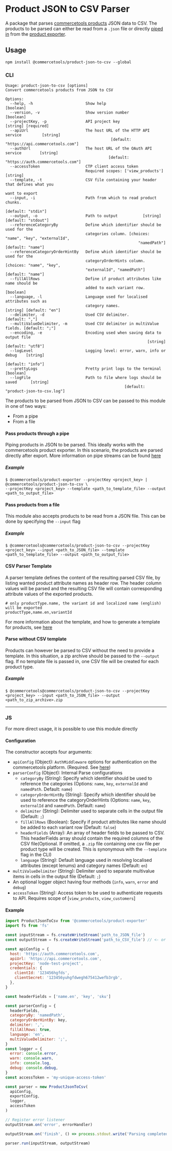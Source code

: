 # Product JSON to CSV Parser

A package that parses [commercetools products](https://docs.commercetools.com/http-api-projects-products.html#product) JSON data to CSV.
The products to be parsed can either be read from a `.json` file or directly [piped in](http://www.gnu.org/software/bash/manual/bash.html#Pipelines) from the [product exporter](https://commercetools.github.io/nodejs/cli/product-exporter.html).

## Usage

`npm install @commercetools/product-json-to-csv --global`

### CLI

```
Usage: product-json-to-csv [options]
Convert commercetools products from JSON to CSV

Options:
  --help, -h                       Show help                                   [boolean]
  --version, -v                    Show version number                         [boolean]
  --projectKey, -p                 API project key                   [string] [required]
  --apiUrl                         The host URL of the HTTP API service         [string]
                                              [default: "https://api.commercetools.com"]
  --authUrl                        The host URL of the OAuth API service        [string]
                                             [default: "https://auth.commercetools.com"]
  --accessToken                    CTP client access token
                                   Required scopes: ['view_products']           [string]
  --template, -t                   CSV file containing your header that defines what you
                                                                          want to export
  --input, -i                      Path from which to read product chunks.
                                                                      [default: "stdin"]
  --output, -o                     Path to output           [string] [default: "stdout"]
  --referenceCategoryBy            Define which identifier should be used for the
                                   categories column. [choices: "name", "key", "externalId",
                                                          "namedPath"] [default: "name"]
  --referenceCategoryOrderHintBy   Define which identifier should be used for the
                                   categoryOrderHints column. [choices: "name", "key",
                                   "externalId", "namedPath"] [default: "name"]
  --fillAllRows                    Define if product attributes like name should be
                                   added to each variant row.                  [boolean]
  --language, -l                   Language used for localised attributes such as
                                   category names.              [string] [default: "en"]
  --delimiter, -d                  Used CSV delimiter.                    [default: ","]
  --multiValueDelimiter, -m        Used CSV delimiter in multiValue fields. [default: ";"]
  --encoding, -e                   Encoding used when saving data to output file
                                                              [string] [default: "utf8"]
  --logLevel                       Logging level: error, warn, info or debug    [string]
                                                                       [default: "info"]
  --prettyLogs                     Pretty print logs to the terminal           [boolean]
  --logFile                        Path to file where logs should be saved      [string]
                                                    [default: "product-json-to-csv.log"]
```

The products to be parsed from JSON to CSV can be passed to this module in one of two ways:

- From a pipe
- From a file

#### Pass products through a pipe

Piping products in JSON to be parsed. This ideally works with the commercetools product exporter. In this scenario, the products are parsed directly after export. More information on pipe streams can be found [here](http://www.gnu.org/software/bash/manual/bash.html#Pipelines)

##### Example

```
$ @commercetools/product-exporter --projectKey <project_key> | @commercetools/product-json-to-csv \
--projectKey <project_key> --template <path_to_template_file> --output <path_to_output_file>
```

#### Pass products from a file

This module also accepts products to be read from a JSON file. This can be done by specifying the `--input` flag

##### Example

```
$ @commercetools@commercetools/product-json-to-csv --projectKey <project_key> --input <path_to_JSON_file> --template <path_to_template_file> --output <path_to_output_file>
```

#### CSV Parser Template

A parser template defines the content of the resulting parsed CSV file, by listing wanted product attribute names as header row. The header column values will be parsed and the resulting CSV file will contain corresponding attribute values of the exported products.

```
# only productType.name, the variant id and localized name (english) will be exported
productType,name.en,variantId
```

For more information about the template, and how to generate a template for products, see [here](https://github.com/sphereio/sphere-node-product-csv-sync#template)

#### Parse without CSV template

Products can however be parsed to CSV without the need to provide a template. In this situation, a zip archive should be passed to the `--output` flag.
If no template file is passed in, one CSV file will be created for each product type.

##### Example

```
$ @commercetools@commercetools/product-json-to-csv --projectKey <project_key> --input <path_to_JSON_file> --output <path_to_zip_archive>.zip
```

---

### JS

For more direct usage, it is possible to use this module directly

#### Configuration

The constructor accepts four arguments:

- `apiConfig` (Object): `AuthMiddleware` options for authentication on the commercetools platform. (Required. See [here](https://commercetools.github.io/nodejs/sdk/api/sdkMiddlewareAuth.html#named-arguments-options))
- `parserConfig` (Object): Internal Parse configurations
  - `categoryBy` (String): Specify which identifier should be used to reference the categories (Options: `name`, `key`, `externalId` and `namedPath`. Default: `name`)
  - `categoryOrderHintBy` (String): Specify which identifier should be used to reference the categoryOrderHints (Options: `name`, `key`, `externalId` and `namedPath`. Default: `name`)
  - `delimiter` (String): Delimiter used to separate cells in the output file (Default: `;`)
  - `fillAllRows` (Boolean): Specify if product attributes like name should be added to each variant row (Default: `false`)
  - `headerFields` (Array<String>): An array of header fields to be passed to CSV. This headerFields array should contain the required columns of the CSV file(Optional. If omitted, a `.zip` file containing one csv file per product type will be created. This is synonymous with the `--template` flag in the CLI)
  - `language` (String): Default language used in resolving localised attributes (except lenums) and category names (Default: `en`)
- `multiValueDelimiter` (String): Delimiter used to separate multivalue items in cells in the output file (Default: `;`)
- An optional logger object having four methods (`info`, `warn`, `error` and `debug`)
- `accessToken` (String): Access token to be used to authenticate requests to API. Requires scope of [`view_products`, `view_customers`]

#### Example

```js
import ProductJsonToCsv from '@commercetools/product-exporter'
import fs from 'fs'

const inputStream = fs.createWriteStream('path_to_JSON_file')
const outputStream = fs.createWriteStream('path_to_CSV_file') // <- or zip file if no headers

const apiConfig = {
  host: 'https://auth.commercetools.com',
  apiUrl: 'https://api.commercetools.com',
  projectKey: 'node-test-project',
  credentials: {
    clientId: '123456hgfds',
    clientSecret: '123456yuhgfdwegh675412wefb3rgb',
  },
}

const headerFields = ['name.en', 'key', 'sku']

const parserConfig = {
  headerFields,
  categoryBy: 'namedPath',
  categoryOrderHintBy: key,
  delimiter: ',',
  fillAllRows: true,
  language: 'en',
  multiValueDelimiter: ';',
}
const logger = {
  error: console.error,
  warn: console.warn,
  info: console.log,
  debug: console.debug,
}
const accessToken = 'my-unique-access-token'

const parser = new ProductJsonToCsv(
  apiConfig,
  exportConfig,
  logger,
  accessToken
)

// Register error listener
outputStream.on('error', errorHandler)

outputStream.on('finish', () => process.stdout.write('Parsing completed'))

parser.run(inputStream, outputStream)
```

